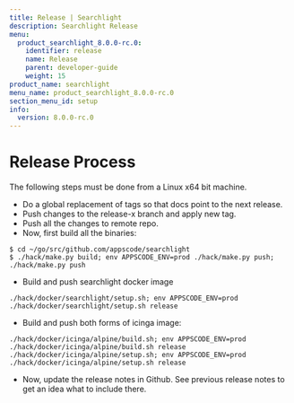 ```yaml
---
title: Release | Searchlight
description: Searchlight Release
menu:
  product_searchlight_8.0.0-rc.0:
    identifier: release
    name: Release
    parent: developer-guide
    weight: 15
product_name: searchlight
menu_name: product_searchlight_8.0.0-rc.0
section_menu_id: setup
info:
  version: 8.0.0-rc.0
---
```


# Release Process

The following steps must be done from a Linux x64 bit machine.

- Do a global replacement of tags so that docs point to the next release.
- Push changes to the release-x branch and apply new tag.
- Push all the changes to remote repo.
- Now, first build all the binaries:
```console
$ cd ~/go/src/github.com/appscode/searchlight
$ ./hack/make.py build; env APPSCODE_ENV=prod ./hack/make.py push; ./hack/make.py push
```
- Build and push searchlight docker image
```console
./hack/docker/searchlight/setup.sh; env APPSCODE_ENV=prod ./hack/docker/searchlight/setup.sh release
```
- Build and push both forms of icinga image:
```console
./hack/docker/icinga/alpine/build.sh; env APPSCODE_ENV=prod ./hack/docker/icinga/alpine/build.sh release
./hack/docker/icinga/alpine/setup.sh; env APPSCODE_ENV=prod ./hack/docker/icinga/alpine/setup.sh release
```
- Now, update the release notes in Github. See previous release notes to get an idea what to include there.
